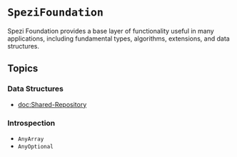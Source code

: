 # ``SpeziFoundation``

<!--
#
# This source file is part of the Stanford Spezi open-source project
#
# SPDX-FileCopyrightText: 2022 Stanford University and the project authors (see CONTRIBUTORS.md)
#
# SPDX-License-Identifier: MIT
#       
-->

Spezi Foundation provides a base layer of functionality useful in many applications, including fundamental types, algorithms, extensions, and data structures.

## Topics

### Data Structures

- <doc:Shared-Repository>

### Introspection

- ``AnyArray``
- ``AnyOptional``
